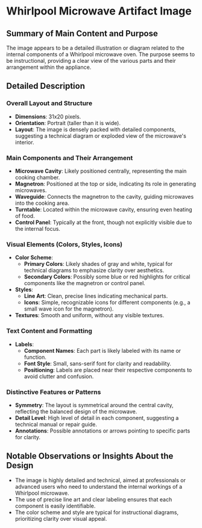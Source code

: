 # Whirlpool Microwave Artifact Image

## Summary of Main Content and Purpose
The image appears to be a detailed illustration or diagram related to the internal components of a Whirlpool microwave oven. The purpose seems to be instructional, providing a clear view of the various parts and their arrangement within the appliance.

## Detailed Description

### Overall Layout and Structure
- **Dimensions**: 31x20 pixels.
- **Orientation**: Portrait (taller than it is wide).
- **Layout**: The image is densely packed with detailed components, suggesting a technical diagram or exploded view of the microwave's interior.

### Main Components and Their Arrangement
- **Microwave Cavity**: Likely positioned centrally, representing the main cooking chamber.
- **Magnetron**: Positioned at the top or side, indicating its role in generating microwaves.
- **Waveguide**: Connects the magnetron to the cavity, guiding microwaves into the cooking area.
- **Turntable**: Located within the microwave cavity, ensuring even heating of food.
- **Control Panel**: Typically at the front, though not explicitly visible due to the internal focus.

### Visual Elements (Colors, Styles, Icons)
- **Color Scheme**:
  - **Primary Colors**: Likely shades of gray and white, typical for technical diagrams to emphasize clarity over aesthetics.
  - **Secondary Colors**: Possibly some blue or red highlights for critical components like the magnetron or control panel.
- **Styles**:
  - **Line Art**: Clean, precise lines indicating mechanical parts.
  - **Icons**: Simple, recognizable icons for different components (e.g., a small wave icon for the magnetron).
- **Textures**: Smooth and uniform, without any visible textures.

### Text Content and Formatting
- **Labels**:
  - **Component Names**: Each part is likely labeled with its name or function.
  - **Font Style**: Small, sans-serif font for clarity and readability.
  - **Positioning**: Labels are placed near their respective components to avoid clutter and confusion.

### Distinctive Features or Patterns
- **Symmetry**: The layout is symmetrical around the central cavity, reflecting the balanced design of the microwave.
- **Detail Level**: High level of detail in each component, suggesting a technical manual or repair guide.
- **Annotations**: Possible annotations or arrows pointing to specific parts for clarity.

## Notable Observations or Insights About the Design
- The image is highly detailed and technical, aimed at professionals or advanced users who need to understand the internal workings of a Whirlpool microwave.
- The use of precise line art and clear labeling ensures that each component is easily identifiable.
- The color scheme and style are typical for instructional diagrams, prioritizing clarity over visual appeal.